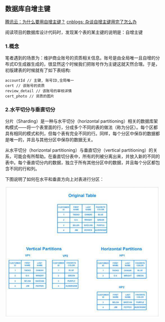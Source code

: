 ## 数据库自增主键

[腾讯云：为什么要用自增主键？](https://cloud.tencent.com/developer/article/1462758)
[cnblogs: 杂谈自增主键用完了怎么办](https://www.cnblogs.com/rjzheng/p/10669043.html)


阅读项目的数据库设计代码时，发现某个表的某主键的说明是：自增主键



### 1.概念

笔者遇到的场景为：维护商业账号的资质相关信息。账号是由全局唯一且自增的分布式ID生成器生成的，很显然这个时候我们把账号作为主键这就天然合理。于是，初版建表的时候就有了如下表结构:

```
accountId // 主键, 账号ID,全局唯一
cert // 该账号的资质
review_detail // 该账号的审核详情
cert_photo // 资质的图片
```

### 2.水平切分与垂直切分

分片（Sharding）是一种与水平切分（horizontal partitioning）相关的数据库架构模式——将一个表里面的行，分成多个不同的表的做法（称为分区）。每个区都具有相同的模式和列，但每个表有完全不同的行。同样，每个分区中保存的数据都是唯一的，并且与其他分区中保存的数据无关。

从水平切分（horizontal partitioning）与垂直切分（vertical partitioning）的关系，可能会有所帮助。在垂直切分表中，所有的列被分离出来，并放入新的不同的表中。每个垂直切分内的数据，独立于所有其他分区中的数据，并且每个分区都包含不同的行和列。

下图说明了如何在水平和垂直方向上对表进行分区：

![](/assets/db001_01.jpg)